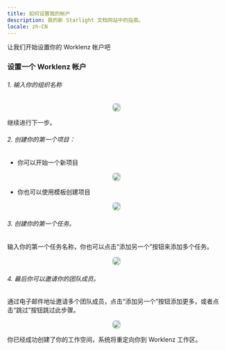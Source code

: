```yaml
---
title: 如何设置我的帐户
description: 我的新 Starlight 文档网站中的指南。
locale: zh-CN
---
```


让我们开始设置你的 Worklenz 帐户吧

### 设置一个 Worklenz 帐户

###### 1. 输入你的组织名称

<p align ="center">
  <img src="/organization.png" style="border: 2px solid #D4d4d4; border-radius: 8px;  ">
</p>

继续进行下一步。

###### 2. 创建你的第一个项目：

- 你可以开始一个新项目
<p align ="center">
  <img src="/project.png" style="border: 2px solid #D4d4d4; border-radius: 8px;  ">
</p>

- 你也可以使用模板创建项目
<p align ="center">
  <img src="/template.png" style="border: 2px solid #D4d4d4; border-radius: 8px;  ">
</p>

###### 3. 创建你的第一个任务。<br>

输入你的第一个任务名称，你也可以点击“添加另一个”按钮来添加多个任务。

<p align ="center">
  <img src="/task.png" style="border: 2px solid #D4d4d4; border-radius: 8px;  ">
</p>


###### 4. 最后你可以邀请你的团队成员。<br>

通过电子邮件地址邀请多个团队成员，点击“添加另一个”按钮添加更多，或者点击“跳过”按钮跳过此步骤。

<p align ="center">
  <img src="/invite.png" style="border: 2px solid #D4d4d4; border-radius: 8px;  ">
</p>

你已经成功创建了你的工作空间，系统将重定向你到 Worklenz 工作区。
